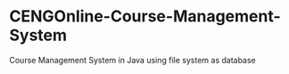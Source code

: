 # CENGOnline-Course-Management-System
Course Management System in Java using file system as database
